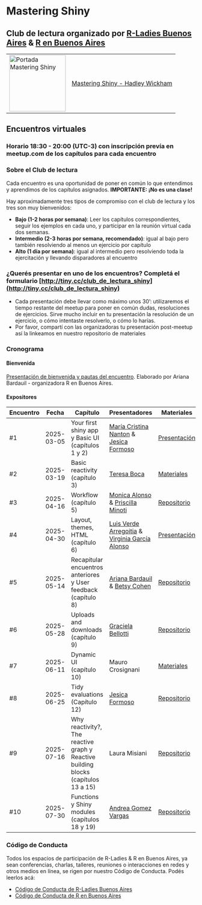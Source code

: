 # Mastering Shiny


## Club de lectura organizado por [R-Ladies Buenos Aires](https://github.com/RLadies-BA) & [R en Buenos Aires](https://github.com/renbaires) 

<table>
  <tr>
    <td>
      <img src="https://mastering-shiny.org/cover.png" alt="Portada Mastering Shiny" width="150">
    </td>
    <td>
      <a href="https://mastering-shiny.org/">Mastering Shiny - Hadley Wickham</a>
    </td>
  </tr>
</table>


## Encuentros virtuales
### Horario 18:30 - 20:00 (UTC-3) con inscripción prevía en meetup.com de los capítulos para cada encuentro

### Sobre el Club de lectura
Cada encuentro es una oportunidad de poner en común lo que entendimos y aprendimos de los capítulos asignados. **IMPORTANTE: ¡No es una clase!** 

Hay aproximadamente tres tipos de compromiso con el club de lectura y los tres son muy bienvenidos:
-  **Bajo (1-2 horas por semana)**: Leer los capítulos correspondientes, seguir los ejemplos en cada uno, y participar en la reunión virtual cada dos semanas.
-  **Intermedio (2-3 horas por semana, recomendado)**: igual al bajo pero también resolviendo al menos un ejercicio por capítulo
-  **Alto (1 día por semana)**: igual al intermedio pero resolviendo toda la ejercitación y llevando disparadores al encuentro

### ¿Querés presentar en uno de los encuentros? Completá el formulario  [http://tiny.cc/club_de_lectura_shiny](http://tiny.cc/club_de_lectura_shiny) 
-  Cada presentación debe llevar como máximo unos 30’: utilizaremos el tiempo restante del meetup para poner en común dudas, resoluciones de ejercicios. Sirve mucho incluir en tu presentación la resolución de un ejercicio, o cómo intentaste resolverlo, o cómo lo harías. 
-  Por favor, compartí con las organizadoras tu presentación post-meetup así la linkeamos en nuestro repositorio de materiales


### Cronograma

#### Bienvenida
[Presentación de bienvenida y pautas del encuentro](https://ariibard.github.io/mastering-shiny-welcome/#/club-de-lectura). Elaborado por Ariana Bardauil - organizadora R en Buenos Aires.

#### Expositores 

| Encuentro   | Fecha       | Capítulo                    | Presentadores              | Materiales                                    | 
|-------------|-------------|-----------------------------------------|----------------------|-----------------------------------------|
| #1 | 2025-03-05  |Your first shiny app y Basic UI (capítulos 1 y 2) | [María Cristina Nanton](https://github.com/mcnanton) & [Jesica Formoso](https://github.com/JFormoso) | [Presentación](https://mcnanton.github.io/RLadiesBA-Shiny_book_club-1/)|
| #2 | 2025-03-19  | Basic reactivity (capítulo 3) | [Teresa Boca](https://github.com/tereboca) | [Materiales](https://github.com/RLadies-BA/mastering-shiny/tree/main/2025-03-19%20encuentro%202)| Link disponible posterior al encuentro |
| #3 | 2025-04-16  | Workflow (capítulo 5) | [Monica Alonso](https://github.com/monialo2000) & [Priscilla Minoti](https://github.com/pmnatural) | [Repositorio](https://github.com/monialo2000/Shiny-Workflow)| Link disponible posterior al encuentro |
| #4 | 2025-04-30  | Layout, themes, HTML (capítulo 6) | [Luis Verde Arregoitia](https://github.com/luisdva/) & [Virginia García Alonso](https://github.com/virginiagarciaalonso) | [Presentación](https://virginiagarciaalonso.github.io/rladiesba_shiny_book_club_4/#/title-slide)| Link disponible posterior al encuentro |
| #5 | 2025-05-14  | Recapitular encuentros anteriores y User feedback (capítulo 8) | [Ariana Bardauil](https://github.com/ariibard) & [Betsy Cohen](https://github.com/BetsyCohen)| [Repositorio](https://github.com/ariibard/renbuenosaires_shiny_book_club_5)| Link disponible posterior al encuentro |
| #6 | 2025-05-28  | Uploads and downloads (capítulo 9) | [Graciela Bellotti](https://github.com/GraBellotti) | [Repositorio](https://rpubs.com/GraBellotti/1316283)| Link disponible posterior al encuentro |
| #7 | 2025-06-11  | Dynamic UI (capítulo 10) | Mauro Crosignani | [Materiales](https://github.com/RLadies-BA/mastering-shiny/tree/main/2025-06-11_Encuentro7)| Link disponible posterior al encuentro |
| #8 | 2025-06-25  | Tidy evaluations (Capítulo 12) | [Jesica Formoso](https://github.com/JFormoso) | [Repositorio](https://jformoso.github.io/tidy-evaluation-rladiesBA)| Link disponible posterior al encuentro |
| #9 | 2025-07-16  | Why reactivity?, The reactive graph y Reactive building blocks (capítulos 13 a 15) | Laura Misiani | [Repositorio](https://github.com/RLadies-BA/mastering-shiny)| Link disponible posterior al encuentro |
| #10 | 2025-07-30  | Functions y Shiny modules (capítulos 18 y 19) | [Andrea Gomez Vargas](https://github.com/SoyAndrea/) | [Repositorio](https://github.com/RLadies-BA/mastering-shiny)| Link disponible posterior al encuentro |



### Código de Conducta
Todos los espacios de participación de R-Ladies & R en Buenos Aires, ya sean conferencias, charlas, talleres, reuniones o interacciones en redes y otros medios en línea, se rigen por nuestro Código de Conducta. Podés leerlos acá:

- [Código de Conducta de R-Ladies Buenos Aires](https://github.com/rladies/.github/blob/master/CODE_OF_CONDUCT.md#spanish)
- [Código de Conducta de R en Buenos Aires]( https://renbaires.github.io/cdc)

